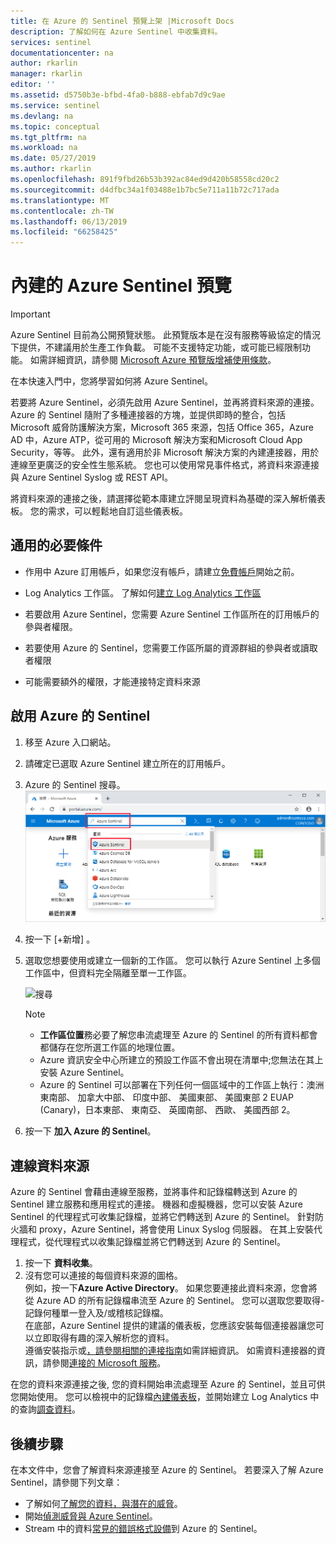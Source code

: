 ```yaml
---
title: 在 Azure 的 Sentinel 預覽上架 |Microsoft Docs
description: 了解如何在 Azure Sentinel 中收集資料。
services: sentinel
documentationcenter: na
author: rkarlin
manager: rkarlin
editor: ''
ms.assetid: d5750b3e-bfbd-4fa0-b888-ebfab7d9c9ae
ms.service: sentinel
ms.devlang: na
ms.topic: conceptual
ms.tgt_pltfrm: na
ms.workload: na
ms.date: 05/27/2019
ms.author: rkarlin
ms.openlocfilehash: 891f9fbd26b53b392ac84ed9d420b58558cd20c2
ms.sourcegitcommit: d4dfbc34a1f03488e1b7bc5e711a11b72c717ada
ms.translationtype: MT
ms.contentlocale: zh-TW
ms.lasthandoff: 06/13/2019
ms.locfileid: "66258425"
---
```

# <a name="on-board-azure-sentinel-preview"></a>內建的 Azure Sentinel 預覽

> [!IMPORTANT]
> Azure Sentinel 目前為公開預覽狀態。
> 此預覽版本是在沒有服務等級協定的情況下提供，不建議用於生產工作負載。 可能不支援特定功能，或可能已經限制功能。 如需詳細資訊，請參閱 [Microsoft Azure 預覽版增補使用條款](https://azure.microsoft.com/support/legal/preview-supplemental-terms/)。

在本快速入門中，您將學習如何將 Azure Sentinel。 

若要將 Azure Sentinel，必須先啟用 Azure Sentinel，並再將資料來源的連接。 Azure 的 Sentinel 隨附了多種連接器的方塊，並提供即時的整合，包括 Microsoft 威脅防護解決方案，Microsoft 365 來源，包括 Office 365，Azure AD 中，Azure ATP，從可用的 Microsoft 解決方案和Microsoft Cloud App Security，等等。 此外，還有適用於非 Microsoft 解決方案的內建連接器，用於連線至更廣泛的安全性生態系統。 您也可以使用常見事件格式，將資料來源連接與 Azure Sentinel Syslog 或 REST API。  

將資料來源的連接之後，請選擇從範本庫建立評閱呈現資料為基礎的深入解析儀表板。 您的需求，可以輕鬆地自訂這些儀表板。


## <a name="global-prerequisites"></a>通用的必要條件

- 作用中 Azure 訂用帳戶，如果您沒有帳戶，請建立[免費帳戶](https://azure.microsoft.com/free/?WT.mc_id=A261C142F)開始之前。

- Log Analytics 工作區。 了解如何[建立 Log Analytics 工作區](../log-analytics/log-analytics-quick-create-workspace.md)

-  若要啟用 Azure Sentinel，您需要 Azure Sentinel 工作區所在的訂用帳戶的參與者權限。 
- 若要使用 Azure 的 Sentinel，您需要工作區所屬的資源群組的參與者或讀取者權限
- 可能需要額外的權限，才能連接特定資料來源
 
## 啟用 Azure 的 Sentinel <a name="enable"></a>

1. 移至 Azure 入口網站。
2. 請確定已選取 Azure Sentinel 建立所在的訂用帳戶。 
3. Azure 的 Sentinel 搜尋。 
   ![search](./media/quickstart-onboard/search-product.png)

1. 按一下 [+新增]  。
1. 選取您想要使用或建立一個新的工作區。 您可以執行 Azure Sentinel 上多個工作區中，但資料完全隔離至單一工作區。

   ![搜尋](./media/quickstart-onboard/choose-workspace.png)

   >[!NOTE] 
   > - **工作區位置**務必要了解您串流處理至 Azure 的 Sentinel 的所有資料都會都儲存在您所選工作區的地理位置。  
   > - Azure 資訊安全中心所建立的預設工作區不會出現在清單中;您無法在其上安裝 Azure Sentinel。
   > - Azure 的 Sentinel 可以部署在下列任何一個區域中的工作區上執行：澳洲東南部、 加拿大中部、 印度中部、 美國東部、 美國東部 2 EUAP (Canary)，日本東部、 東南亞、 英國南部、 西歐、 美國西部 2。

6. 按一下 **加入 Azure 的 Sentinel**。
  

## <a name="connect-data-sources"></a>連線資料來源

Azure 的 Sentinel 會藉由連線至服務，並將事件和記錄檔轉送到 Azure 的 Sentinel 建立服務和應用程式的連接。 機器和虛擬機器，您可以安裝 Azure Sentinel 的代理程式可收集記錄檔，並將它們轉送到 Azure 的 Sentinel。 針對防火牆和 proxy，Azure Sentinel，將會使用 Linux Syslog 伺服器。 在其上安裝代理程式，從代理程式以收集記錄檔並將它們轉送到 Azure 的 Sentinel。 
 
1. 按一下 **資料收集**。
2. 沒有您可以連接的每個資料來源的圖格。<br>
例如，按一下**Azure Active Directory**。 如果您要連接此資料來源，您會將從 Azure AD 的所有記錄檔串流至 Azure 的 Sentinel。 您可以選取您要取得-記錄何種單一登入及/或稽核記錄檔。 <br>
在底部，Azure Sentinel 提供的建議的儀表板，您應該安裝每個連接器讓您可以立即取得有趣的深入解析您的資料。 <br> 遵循安裝指示或[，請參閱相關的連接指南](connect-data-sources.md)如需詳細資訊。 如需資料連接器的資訊，請參閱[連接的 Microsoft 服務](connect-data-sources.md)。

在您的資料來源連接之後, 您的資料開始串流處理至 Azure 的 Sentinel，並且可供您開始使用。 您可以檢視中的記錄檔[內建儀表板](quickstart-get-visibility.md)，並開始建立 Log Analytics 中的查詢[調查資料](tutorial-investigate-cases.md)。



## <a name="next-steps"></a>後續步驟
在本文件中，您會了解資料來源連接至 Azure 的 Sentinel。 若要深入了解 Azure Sentinel，請參閱下列文章：
- 了解如何[了解您的資料，與潛在的威脅](quickstart-get-visibility.md)。
- 開始[偵測威脅與 Azure Sentinel](tutorial-detect-threats.md)。
- Stream 中的資料[常見的錯誤格式設備](connect-common-event-format.md)到 Azure 的 Sentinel。
